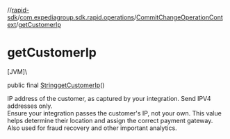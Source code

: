 //[rapid-sdk](../../../index.md)/[com.expediagroup.sdk.rapid.operations](../index.md)/[CommitChangeOperationContext](index.md)/[getCustomerIp](get-customer-ip.md)

# getCustomerIp

[JVM]\

public final [String](https://docs.oracle.com/javase/8/docs/api/java/lang/String.html)[getCustomerIp](get-customer-ip.md)()

IP address of the customer, as captured by your integration. Send IPV4 addresses only.<br> Ensure your integration passes the customer's IP, not your own. This value helps determine their location and assign the correct payment gateway.<br> Also used for fraud recovery and other important analytics.
